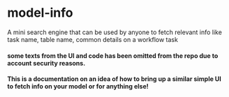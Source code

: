 # model-info
A mini search engine that can be used by anyone to fetch relevant info like task name, table name, common details on a workflow task

#### some texts from the UI and code has been omitted from the repo due to account security reasons.
#### This is a documentation on an idea of how to bring up a similar simple UI to fetch info on your model or for anything else! 
